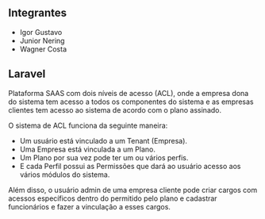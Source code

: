 ## Integrantes

* Igor Gustavo
* Junior Nering
* Wagner Costa

## Laravel

Plataforma SAAS com dois níveis de acesso (ACL), onde a empresa dona do sistema tem acesso a todos os componentes do sistema e as empresas clientes tem acesso ao sistema de acordo com o plano assinado.

O sistema de ACL funciona da seguinte maneira:
* Um usuário está vinculado a um Tenant (Empresa).
* Uma Empresa está vinculada a um Plano.
* Um Plano por sua vez pode ter um ou vários perfis.
* E cada Perfil possui as Permissões que dará ao usuário acesso aos vários módulos do sistema.
    
Além disso, o usuário admin de uma empresa cliente pode criar cargos com acessos específicos dentro do permitido pelo plano e cadastrar funcionários e fazer a vinculação a esses cargos.
